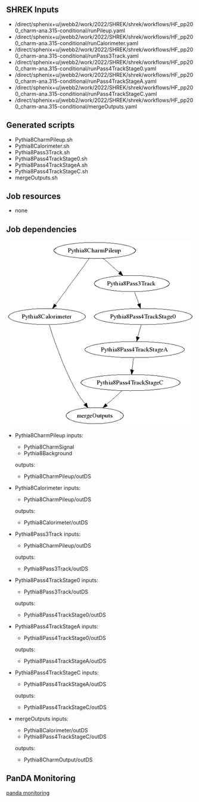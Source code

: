 ## SHREK Inputs
- /direct/sphenix+u/jwebb2/work/2022/SHREK/shrek/workflows/HF_pp200_charm-ana.315-conditional/runPileup.yaml
- /direct/sphenix+u/jwebb2/work/2022/SHREK/shrek/workflows/HF_pp200_charm-ana.315-conditional/runCalorimeter.yaml
- /direct/sphenix+u/jwebb2/work/2022/SHREK/shrek/workflows/HF_pp200_charm-ana.315-conditional/runPass3Track.yaml
- /direct/sphenix+u/jwebb2/work/2022/SHREK/shrek/workflows/HF_pp200_charm-ana.315-conditional/runPass4TrackStage0.yaml
- /direct/sphenix+u/jwebb2/work/2022/SHREK/shrek/workflows/HF_pp200_charm-ana.315-conditional/runPass4TrackStageA.yaml
- /direct/sphenix+u/jwebb2/work/2022/SHREK/shrek/workflows/HF_pp200_charm-ana.315-conditional/runPass4TrackStageC.yaml
- /direct/sphenix+u/jwebb2/work/2022/SHREK/shrek/workflows/HF_pp200_charm-ana.315-conditional/mergeOutputs.yaml
## Generated scripts
- Pythia8CharmPileup.sh
- Pythia8Calorimeter.sh
- Pythia8Pass3Track.sh
- Pythia8Pass4TrackStage0.sh
- Pythia8Pass4TrackStageA.sh
- Pythia8Pass4TrackStageC.sh
- mergeOutputs.sh
## Job resources
- none
## Job dependencies
![Workflow graph](workflow.png)
- Pythia8CharmPileup
  inputs:
  - Pythia8CharmSignal
  - Pythia8Background

  outputs:
  - Pythia8CharmPileup/outDS
- Pythia8Calorimeter
  inputs:
  - Pythia8CharmPileup/outDS

  outputs:
  - Pythia8Calorimeter/outDS
- Pythia8Pass3Track
  inputs:
  - Pythia8CharmPileup/outDS

  outputs:
  - Pythia8Pass3Track/outDS
- Pythia8Pass4TrackStage0
  inputs:
  - Pythia8Pass3Track/outDS

  outputs:
  - Pythia8Pass4TrackStage0/outDS
- Pythia8Pass4TrackStageA
  inputs:
  - Pythia8Pass4TrackStage0/outDS

  outputs:
  - Pythia8Pass4TrackStageA/outDS
- Pythia8Pass4TrackStageC
  inputs:
  - Pythia8Pass4TrackStageA/outDS

  outputs:
  - Pythia8Pass4TrackStageC/outDS
- mergeOutputs
  inputs:
  - Pythia8Calorimeter/outDS
  - Pythia8Pass4TrackStageC/outDS

  outputs:
  - Pythia8CharmOutput/outDS
## PanDA Monitoring
[panda monitoring](https://panda-doma.cern.ch/tasks/?taskname=user.jwebb2.sP22s-hfcharm-pileup-test2_*)
